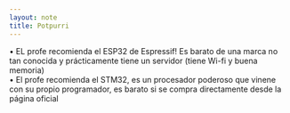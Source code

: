 ```yaml
---
layout: note
title: Potpurri
---
```


• EL profe recomienda el ESP32 de Espressif! Es barato de una marca no tan conocida y prácticamente tiene un servidor (tiene Wi-fi y buena memoria)  
• El profe recomienda el STM32, es un procesador poderoso que vinene con su propio programador, es barato si se compra directamente desde la página oficial